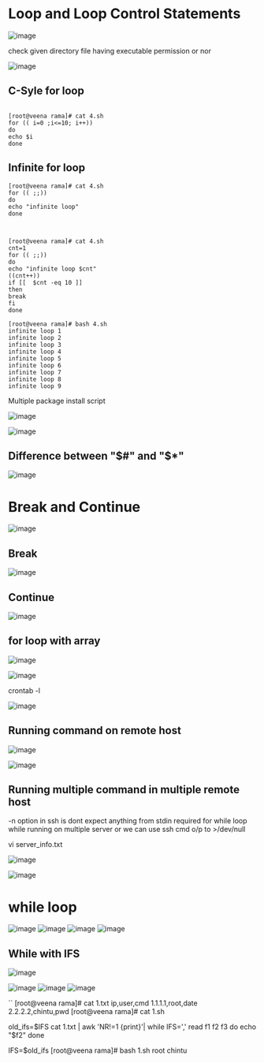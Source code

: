 Loop and Loop Control Statements
================================

![image](https://user-images.githubusercontent.com/53966749/197442028-93ea0a25-7c86-46c6-873a-6130363c7cf1.png)

check given directory file having executable permission or nor

![image](https://user-images.githubusercontent.com/53966749/197442581-f6c26ed7-4daa-4103-bbf0-d3bf88991634.png)

C-Syle for loop
---------------
```

[root@veena rama]# cat 4.sh
for (( i=0 ;i<=10; i++))
do
echo $i
done
```

Infinite for loop
----------------
```
[root@veena rama]# cat 4.sh
for (( ;;))
do
echo "infinite loop"
done



[root@veena rama]# cat 4.sh
cnt=1
for (( ;;))
do
echo "infinite loop $cnt"
((cnt++))
if [[  $cnt -eq 10 ]]
then
break
fi
done

[root@veena rama]# bash 4.sh
infinite loop 1
infinite loop 2
infinite loop 3
infinite loop 4
infinite loop 5
infinite loop 6
infinite loop 7
infinite loop 8
infinite loop 9

```
Multiple package install script

![image](https://user-images.githubusercontent.com/53966749/197448543-b2310861-47a8-4f3b-acd2-f9f9bdc2ce40.png)

![image](https://user-images.githubusercontent.com/53966749/197448648-fb83319e-59a3-4921-8985-06c2f9edca21.png)


Difference between "$#" and "$*"
------------------------------

![image](https://user-images.githubusercontent.com/53966749/197450180-725c8d1c-63f9-4cd1-bd37-cab6c2a8a5f4.png)


Break and Continue
==================

![image](https://user-images.githubusercontent.com/53966749/197453825-91c30af6-e1fe-4bd9-bda7-a22bfb8f90cb.png)

Break
-----
![image](https://user-images.githubusercontent.com/53966749/197453981-c710b00a-e298-4325-8a68-204aa1942c0b.png)

Continue
--------
![image](https://user-images.githubusercontent.com/53966749/197454147-78f4f19f-3cc8-452d-8f17-32bcf98bb4ab.png)


for loop with array
-----------------------

![image](https://user-images.githubusercontent.com/53966749/197456408-ad27dfa7-5541-41f8-8886-856df609d658.png)

![image](https://user-images.githubusercontent.com/53966749/197456547-2a65f09c-7164-432f-8962-e4fe3a92c8d2.png)

crontab -l

![image](https://user-images.githubusercontent.com/53966749/197456613-a87888ee-e305-41b8-a2da-c1ad11e9fb1b.png)

Running command on remote host
-------------------------------

![image](https://user-images.githubusercontent.com/53966749/197523002-0ff5d60d-1aa0-4325-812d-a3c713428d99.png)

![image](https://user-images.githubusercontent.com/53966749/197523167-e8699c26-a7e7-49f7-a8df-4ed30df016e1.png)

Running multiple command in multiple remote host
-----------------------------------------------
-n option in ssh is dont expect anything from stdin required for while loop while running on  multiple server  or we can use ssh cmd o/p to >/dev/null

vi server_info.txt


![image](https://user-images.githubusercontent.com/53966749/197526611-cfbeea02-ec7b-471c-bccc-1b33de28c373.png)

![image](https://user-images.githubusercontent.com/53966749/197525997-346662ae-fb73-47db-a160-930442a553c9.png)

while loop
==========

![image](https://user-images.githubusercontent.com/53966749/197667079-7b65fbe4-6c9b-49c1-aa2c-4acc1c31760a.png)
![image](https://user-images.githubusercontent.com/53966749/197667908-67dad5ed-4a08-4345-a520-1e48a6dc74b8.png)
![image](https://user-images.githubusercontent.com/53966749/197667642-3da9a48a-f5e6-4e53-9a1d-2308f4c41b78.png)
![image](https://user-images.githubusercontent.com/53966749/197668385-09385684-5458-4016-84af-b7390701a1ec.png)


While with IFS
-----------------
![image](https://user-images.githubusercontent.com/53966749/197669760-26ccb887-d42f-4e1c-857e-6e8737ce26b1.png)

![image](https://user-images.githubusercontent.com/53966749/197670002-48973cbf-f057-40df-b8f6-157f1abfa47e.png)
![image](https://user-images.githubusercontent.com/53966749/197670046-194e3a4a-f234-4d6b-a8f0-b808824dab02.png)
![image](https://user-images.githubusercontent.com/53966749/197670089-9cb374d6-6925-4871-af9d-f0e65a0f6374.png)

``
[root@veena rama]# cat 1.txt
ip,user,cmd
1.1.1.1,root,date
2.2.2.2,chintu,pwd
[root@veena rama]# cat 1.sh

old_ifs=$IFS
cat 1.txt | awk 'NR!=1 {print}'| while IFS=',' read f1 f2 f3
do
echo "$f2"
done

IFS=$old_ifs
[root@veena rama]# bash 1.sh
root
chintu
```




